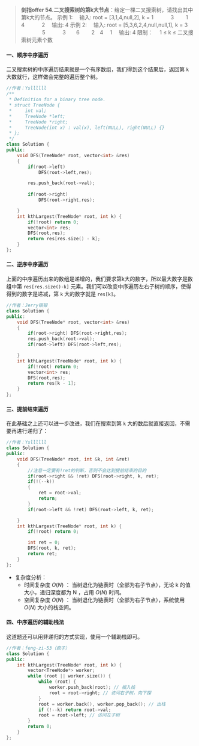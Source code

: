 #

>**剑指offer 54.二叉搜索树的第k大节点**：给定一棵二叉搜索树，请找出其中第k大的节点。
示例 1:
　输入: root = [3,1,4,null,2], k = 1
　　　3
　　1　　4
　　　2
　输出: 4
示例 2:
　输入: root = [5,3,6,2,4,null,null,1], k = 3
　　　　5
　　　3　　6
　　2　4
　1
　输出: 4
限制：
　1 ≤ k ≤ 二叉搜索树元素个数

#### 一、顺序中序遍历

二叉搜索树的中序遍历结果就是一个有序数组，我们得到这个结果后，返回第 `k` 大数就行，这样做会完整的遍历整个树。

```C++
//作者：Ysllllll
/**
 * Definition for a binary tree node.
 * struct TreeNode {
 *     int val;
 *     TreeNode *left;
 *     TreeNode *right;
 *     TreeNode(int x) : val(x), left(NULL), right(NULL) {}
 * };
 */
class Solution {
public:
    void DFS(TreeNode* root, vector<int> &res)
    {
        if(root->left)
            DFS(root->left,res);

        res.push_back(root->val);
        
        if(root->right)
            DFS(root->right,res);

    }
    int kthLargest(TreeNode* root, int k) {
        if(!root) return 0;
        vector<int> res;
        DFS(root,res);
        return res[res.size() - k];
    }
};
```

#### 二、逆序中序遍历

上面的中序遍历出来的数组是递增的，我们要求第k大的数字，所以最大数字是数组中第 `res[res.size()-k]` 元素。我们可以改变中序遍历左右子树的顺序，使得得到的数字是递减，第 `k` 大的数字就是 `res[k]`。

```c++
//作者：Jerry银银
class Solution {
public:
    void DFS(TreeNode* root, vector<int> &res)
    {
        if(root->right) DFS(root->right,res);
        res.push_back(root->val);
        if(root->left) DFS(root->left,res);

    }
    int kthLargest(TreeNode* root, int k) {
        if(!root) return 0;
        vector<int> res;
        DFS(root,res);
        return res[k - 1];
    }
};
```

#### 三、提前结束遍历

在此基础之上还可以进一步改进，我们在搜索到第 `k` 大的数后就直接返回，不需要再进行递归了：

```C++
//作者：Ysllllll
class Solution {
public:
    void DFS(TreeNode* root, int &k, int &ret)
    {
        //注意一定要有!ret的判断，否则不会达到提前结束的目的
        if(root->right && !ret) DFS(root->right, k, ret);
        if(!(--k))
        {
            ret = root->val;
            return;
        }
        if(root->left && !ret) DFS(root->left, k, ret);

    }
    int kthLargest(TreeNode* root, int k) {
        if(!root) return 0;

        int ret = 0;
        DFS(root, k, ret);
        return ret;
    }
};
```

- 复杂度分析：
  - 时间复杂度 $O(N)$ ： 当树退化为链表时（全部为右子节点），无论 k 的值大小，递归深度都为 N ，占用 $O(N)$ 时间。
  - 空间复杂度 $O(N)$ ： 当树退化为链表时（全部为右子节点），系统使用 $O(N)$ 大小的栈空间。

#### 四、中序遍历的辅助栈法

这道题还可以用非递归的方式实现，使用一个辅助栈即可。

```C++
//作者：feng-zi-53（疯子）
class Solution {
public:
    int kthLargest(TreeNode* root, int k) {
        vector<TreeNode*> worker;
        while (root || worker.size()) {
            while (root) {
                worker.push_back(root); // 根入栈
                root = root->right; // 访问右子树，向下探
            }
            root = worker.back(), worker.pop_back(); // 出栈
            if (!--k) return root->val;
            root = root->left; // 访问左子树
        }
        return 0;
    }
};
```
